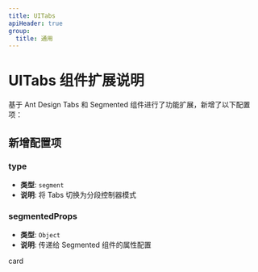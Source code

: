 ```yaml
---
title: UITabs
apiHeader: true
group:
  title: 通用
---
```


# UITabs 组件扩展说明

基于 Ant Design Tabs 和 Segmented 组件进行了功能扩展，新增了以下配置项：

## 新增配置项

### type

- **类型**: `segment`
- **说明**: 将 Tabs 切换为分段控制器模式

### segmentedProps

- **类型**: `Object`
- **说明**: 传递给 Segmented 组件的属性配置

<code src="./example/demo1.tsx"></code>

card

<code src="./example/demo2.tsx"></code>
